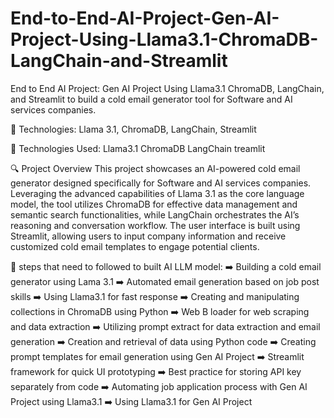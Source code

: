 # End-to-End-AI-Project-Gen-AI-Project-Using-Llama3.1-ChromaDB-LangChain-and-Streamlit

End to End AI Project: Gen AI Project Using Llama3.1 ChromaDB, LangChain, and Streamlit to build a cold email generator tool for Software and AI services companies.

🚀 Technologies: Llama 3.1, ChromaDB, LangChain, Streamlit

🔧 Technologies Used:
Llama3.1
ChromaDB
LangChain 
treamlit

🔍 Project Overview
This project showcases an AI-powered cold email generator designed specifically for Software and AI services companies. 
Leveraging the advanced capabilities of Llama 3.1 as the core language model, the tool utilizes ChromaDB for effective data management and semantic search functionalities, while LangChain orchestrates the AI’s reasoning and conversation workflow. 
The user interface is built using Streamlit, allowing users to input company information and receive customized cold email templates to engage potential clients. 

🔧 steps that need to followed to built AI LLM model:
➡️ Building a cold email generator using Lama 3.1
➡️ Automated email generation based on job post skills
➡️ Using Llama3.1 for fast response
➡️ Creating and manipulating collections in ChromaDB using Python
➡️ Web B loader for web scraping and data extraction
➡️ Utilizing prompt extract for data extraction and email generation
➡️ Creation and retrieval of data using Python code
➡️ Creating prompt templates for email generation using Gen AI Project
➡️ Streamlit framework for quick UI prototyping
➡️ Best practice for storing API key separately from code
➡️ Automating job application process with Gen AI Project using Llama3.1
➡️ Using Llama3.1 for Gen AI Project



